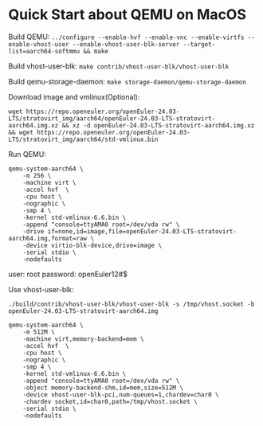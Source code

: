 # Quick Start about QEMU on MacOS
Build QEMU:
`../configure --enable-hvf --enable-vnc --enable-virtfs --enable-vhost-user --enable-vhost-user-blk-server --target-list=aarch64-softmmu && make`

Build vhost-user-blk:
`make contrib/vhost-user-blk/vhost-user-blk`

Build qemu-storage-daemon:
`make storage-daemon/qemu-storage-daemon`

Download image and vmlinux(Optional):
```
wget https://repo.openeuler.org/openEuler-24.03-LTS/stratovirt_img/aarch64/openEuler-24.03-LTS-stratovirt-aarch64.img.xz && xz -d openEuler-24.03-LTS-stratovirt-aarch64.img.xz && wget https://repo.openeuler.org/openEuler-24.03-LTS/stratovirt_img/aarch64/std-vmlinux.bin
```

Run QEMU:
```
qemu-system-aarch64 \
    -m 256 \
    -machine virt \
    -accel hvf  \
    -cpu host \
    -nographic \
    -smp 4 \
    -kernel std-vmlinux-6.6.bin \
    -append "console=ttyAMA0 root=/dev/vda rw" \
    -drive if=none,id=image,file=openEuler-24.03-LTS-stratovirt-aarch64.img,format=raw \
    -device virtio-blk-device,drive=image \
    -serial stdio \
    -nodefaults
```
user: root password: openEuler12#$

Use vhost-user-blk:

```
./build/contrib/vhost-user-blk/vhost-user-blk -s /tmp/vhost.socket -b openEuler-24.03-LTS-stratovirt-aarch64.img
```

```
qemu-system-aarch64 \
    -m 512M \
    -machine virt,memory-backend=mem \
    -accel hvf  \
    -cpu host \
    -nographic \
    -smp 4 \
    -kernel std-vmlinux-6.6.bin \
    -append "console=ttyAMA0 root=/dev/vda rw" \
    -object memory-backend-shm,id=mem,size=512M \
    -device vhost-user-blk-pci,num-queues=1,chardev=char0 \
    -chardev socket,id=char0,path=/tmp/vhost.socket \
    -serial stdio \
    -nodefaults
```

